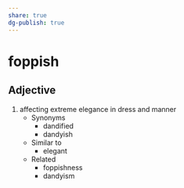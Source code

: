 ```yaml
---
share: true
dg-publish: true
---
```

# foppish


## Adjective

1. affecting extreme elegance in dress and manner
	- Synonyms
		- dandified
		- dandyish
	- Similar to
		- elegant
	- Related
		- foppishness
		- dandyism


